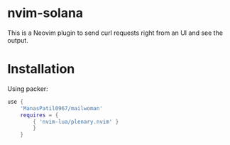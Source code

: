 # nvim-solana
This is a Neovim plugin to send curl requests right from an UI and see the output.

# Installation
Using packer:
```lua
use { 
    'ManasPatil0967/mailwoman'
    requires = { 
        { 'nvim-lua/plenary.nvim' }
        } 
    }
```
